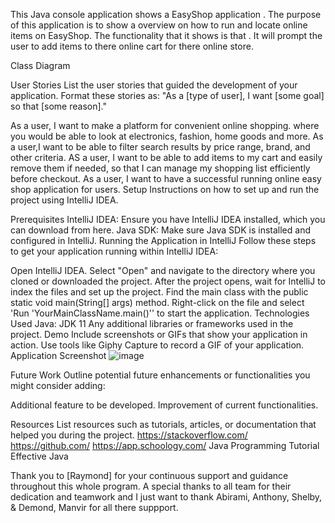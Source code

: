 This Java console application shows a EasyShop application . The purpose of this application is to show a overview on how to run and locate online items on EasyShop. The functionality that it shows is that . It will prompt the user to add items to there online cart for there online store.

Class Diagram

User Stories
List the user stories that guided the development of your application. Format these stories as: "As a [type of user], I want [some goal] so that [some reason]."

As a user, I want to make a platform for convenient online shopping. where you would be able to look at electronics, fashion, home goods and more.
As a user,I want to be able to filter search results by price range, brand, and other criteria.
AS a user, I want to be able to add items to my cart and easily remove them if needed, so that I can manage my shopping list efficiently before checkout.
As a user, I want to have a successful running online easy shop application for users.
Setup
Instructions on how to set up and run the project using IntelliJ IDEA.

Prerequisites
IntelliJ IDEA: Ensure you have IntelliJ IDEA installed, which you can download from here.
Java SDK: Make sure Java SDK is installed and configured in IntelliJ.
Running the Application in IntelliJ
Follow these steps to get your application running within IntelliJ IDEA:

Open IntelliJ IDEA.
Select "Open" and navigate to the directory where you cloned or downloaded the project.
After the project opens, wait for IntelliJ to index the files and set up the project.
Find the main class with the public static void main(String[] args) method.
Right-click on the file and select 'Run 'YourMainClassName.main()'' to start the application.
Technologies Used
Java: JDK 11
Any additional libraries or frameworks used in the project.
Demo
Include screenshots or GIFs that show your application in action. Use tools like Giphy Capture to record a GIF of your application.
Application Screenshot
![image](https://github.com/amoniw/EasyShop/assets/166552366/695736c5-e40a-4853-901c-732ee1cc0444)


Future Work
Outline potential future enhancements or functionalities you might consider adding:

Additional feature to be developed.
Improvement of current functionalities.

Resources
List resources such as tutorials, articles, or documentation that helped you during the project.
https://stackoverflow.com/
https://github.com/
https://app.schoology.com/
Java Programming Tutorial
Effective Java

Thank you to [Raymond] for your continuous support and guidance throughout this whole program.
A special thanks to all team for their dedication and teamwork and I just want to thank Abirami, Anthony, Shelby, & Demond, Manvir for all there suppport.

